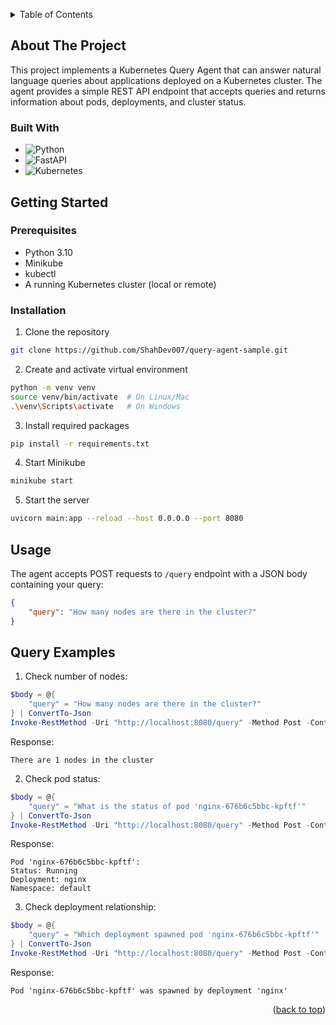 <a name="readme-top" id="readme-top"></a>

<!-- TABLE OF CONTENTS -->
<details>
  <summary>Table of Contents</summary>
  <ol>
    <li>
      <a href="#about-the-project">About The Project</a>
      <ul>
        <li><a href="#built-with">Built With</a></li>
      </ul>
    </li>
    <li>
      <a href="#getting-started">Getting Started</a>
      <ul>
        <li><a href="#prerequisites">Prerequisites</a></li>
        <li><a href="#installation">Installation</a></li>
      </ul>
    </li>
    <li><a href="#usage">Usage</a></li>
    <li><a href="#query-examples">Query Examples</a></li>
  </ol>
</details>

<!-- ABOUT THE PROJECT -->
## About The Project

This project implements a Kubernetes Query Agent that can answer natural language queries about applications deployed on a Kubernetes cluster. The agent provides a simple REST API endpoint that accepts queries and returns information about pods, deployments, and cluster status.

### Built With

* ![Python](https://img.shields.io/badge/Python-3776AB?style=for-the-badge&logo=python&logoColor=white)
* ![FastAPI](https://img.shields.io/badge/FastAPI-009688?style=for-the-badge&logo=FastAPI&logoColor=white)
* ![Kubernetes](https://img.shields.io/badge/kubernetes-326ce5.svg?&style=for-the-badge&logo=kubernetes&logoColor=white)

## Getting Started

### Prerequisites

* Python 3.10
* Minikube
* kubectl
* A running Kubernetes cluster (local or remote)

### Installation

1. Clone the repository
```sh
git clone https://github.com/ShahDev007/query-agent-sample.git
```

2. Create and activate virtual environment
```sh
python -m venv venv
source venv/bin/activate  # On Linux/Mac
.\venv\Scripts\activate   # On Windows
```

3. Install required packages
```sh
pip install -r requirements.txt
```

4. Start Minikube
```sh
minikube start
```

5. Start the server
```sh
uvicorn main:app --reload --host 0.0.0.0 --port 8080
```

## Usage

The agent accepts POST requests to `/query` endpoint with a JSON body containing your query:

```json
{
    "query": "How many nodes are there in the cluster?"
}
```

## Query Examples

1. Check number of nodes:
```powershell
$body = @{
    "query" = "How many nodes are there in the cluster?"
} | ConvertTo-Json
Invoke-RestMethod -Uri "http://localhost:8080/query" -Method Post -ContentType "application/json" -Body $body
```
Response:
```
There are 1 nodes in the cluster
```

2. Check pod status:
```powershell
$body = @{
    "query" = "What is the status of pod 'nginx-676b6c5bbc-kpftf'"
} | ConvertTo-Json
Invoke-RestMethod -Uri "http://localhost:8080/query" -Method Post -ContentType "application/json" -Body $body
```
Response:
```
Pod 'nginx-676b6c5bbc-kpftf':
Status: Running
Deployment: nginx
Namespace: default
```

3. Check deployment relationship:
```powershell
$body = @{
    "query" = "Which deployment spawned pod 'nginx-676b6c5bbc-kpftf'"
} | ConvertTo-Json
Invoke-RestMethod -Uri "http://localhost:8080/query" -Method Post -ContentType "application/json" -Body $body
```
Response:
```
Pod 'nginx-676b6c5bbc-kpftf' was spawned by deployment 'nginx'
```

<p align="right">(<a href="#readme-top">back to top</a>)</p>

